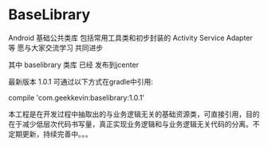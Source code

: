 # BaseLibrary
Android 基础公共类库 包括常用工具类和初步封装的 Activity Service Adapter 等 愿与大家交流学习 共同进步

其中 baselibrary 类库 已经 发布到jcenter

最新版本 1.0.1 可通过以下方式在gradle中引用:

compile 'com.geekkevin:baselibrary:1.0.1'


本工程是在开发过程中抽取出的与业务逻辑无关的基础资源类，可直接引用，目的在于减少低层次代码书写量，真正实现业务逻辑和与业务逻辑无关代码的分离。不定期更新，持续完善中。。。
